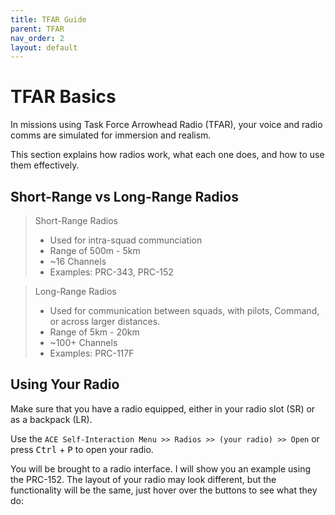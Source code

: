 ```yaml
---
title: TFAR Guide        
parent: TFAR
nav_order: 2
layout: default
---
```


# TFAR Basics

In missions using Task Force Arrowhead Radio (TFAR), your voice and radio comms are simulated for immersion and realism. 

This section explains how radios work, what each one does, and how to use them effectively.


## Short-Range vs Long-Range Radios

> Short-Range Radios
> - Used for intra-squad communciation
> - Range of 500m - 5km
> - ~16 Channels
> - Examples: PRC-343, PRC-152


> Long-Range Radios
> - Used for communication between squads, with pilots, Command, or across larger distances.
> - Range of 5km - 20km
> - ~100+ Channels
> - Examples: PRC-117F


## Using Your Radio

Make sure that you have a radio equipped, either in your radio slot (SR) or as a backpack (LR).

Use the `ACE Self-Interaction Menu >> Radios >> (your radio) >> Open` or press <kbd>Ctrl</kbd> + <kbd>P</kbd> to open your radio.

You will be brought to a radio interface. I will show you an example using the PRC-152. The layout of your radio may look different, but the functionality will be the same, just hover over the buttons to see what they do:






